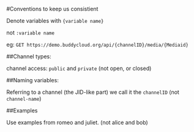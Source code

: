 #Conventions to keep us consistient

Denote variables with `{variable name}`

not `:variable name`

eg: `GET https://demo.buddycloud.org/api/{channelID}/media/{Mediaid}`

##Channel types:

channel access: `public` and `private`
(not open, or closed)

##Naming variables:

Referring to a channel (the JID-like part) we call it the `channelID` (not `channel-name`)

##Examples

Use examples from romeo and juliet. (not alice and bob)